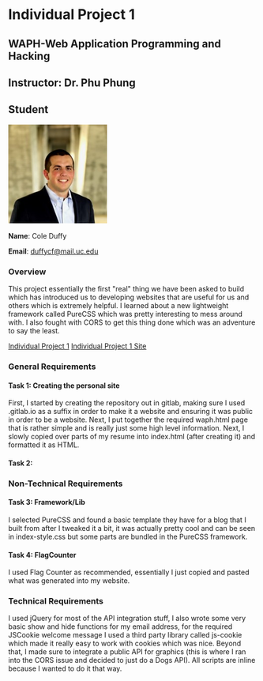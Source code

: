 # Individual Project 1
## WAPH-Web Application Programming and Hacking

## Instructor: Dr. Phu Phung

## Student
![Headshot](images/headshot.jpg "Headshot")

**Name**: Cole Duffy

**Email**: duffycf@mail.uc.edu

### Overview
This project essentially the first "real" thing we have been asked to build which has introduced us to developing websites that are useful for us and others which is extremely helpful. I learned about a new lightweight framework called PureCSS which was pretty interesting to mess around with. I also fought with CORS to get this thing done which was an adventure to say the least.

[Individual Project 1](https://github.com/duffycf-uc/duffycf-uc.github.io)
[Individual Project 1 Site](https://duffycf-uc.github.io)

### General Requirements
#### Task 1: Creating the personal site
First, I started by creating the repository out in gitlab, making sure I used .gitlab.io as a suffix in order to make it a website and ensuring it was public in order to be a website. Next, I put together the required waph.html page that is rather simple and is really just some high level information. Next, I slowly copied over parts of my resume into index.html (after creating it) and formatted it as HTML.

#### Task 2: 

### Non-Technical Requirements
#### Task 3: Framework/Lib
I selected PureCSS and found a basic template they have for a blog that I built from after I tweaked it a bit, it was actually pretty cool and can be seen in index-style.css but some parts are bundled in the PureCSS framework.

#### Task 4: FlagCounter
I used Flag Counter as recommended, essentially I just copied and pasted what was generated into my website.

### Technical Requirements
I used jQuery for most of the API integration stuff, I also wrote some very basic show and hide functions for my email address, for the required JSCookie welcome message I used a third party library called js-cookie which made it really easy to work with cookies which was nice. Beyond that, I made sure to integrate a public API for graphics (this is where I ran into the CORS issue and decided to just do a Dogs API). All scripts are inline because I wanted to do it that way.